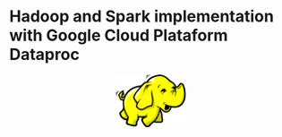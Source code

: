 # Hadoop and Spark implementation with Google Cloud Plataform Dataproc
<p align="center"><img src="https://github.com/rosacarla/Dio-desafio-dataproc/blob/main/images/Hadoop-1280x959.png" width="125"></p>

